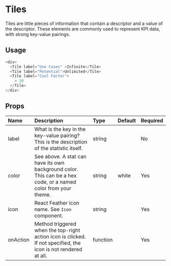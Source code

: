 # Tiles

Tiles are little pieces of information that contain a descriptor and a value of the descriptor. These elements are commonly used to represent KPI data, with strong key-value pairings.

## Usage

```js
<div>
  <Tile label="Use Cases" >Infinite</Tile>
  <Tile label="Potential">Unlimited</Tile>
  <Tile label="Cool Factor">
    > 10
  </Tile>
</div>
```

## Props

| Name | Description | Type | Default | Required | 
| :--- | :--- | :--- | :---| :--- |
| label | What is the key in the key-value pairing? This is the description of the statistic itself. | string |  | No |
| color | See above. A stat can have its own background color. This can be a hex code, or a named color from your theme. | string | white | Yes |
| icon | React Feather icon name. See `Icon` component. | string |  | Yes |
| onAction | Method triggered when the top-right action icon is clicked. If not specified, the icon is not rendered at all. | function |  | Yes |
